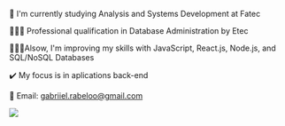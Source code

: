 👋 I'm currently studying Analysis and Systems Development at Fatec

👨🏾‍🎓 Professional qualification in Database Administration by Etec

👨🏾‍💻Alsow, I'm improving my skills with JavaScript, React.js, Node.js, and SQL/NoSQL Databases

✔️ My focus is in aplications back-end

📧 Email: gabriiel.rabeloo@gmail.com

[<img src="https://img.icons8.com/clouds/100/4a90e2/linkedin.png"/>](https://www.linkedin.com/in/gabriel-rabelo-bb14401b8/)
